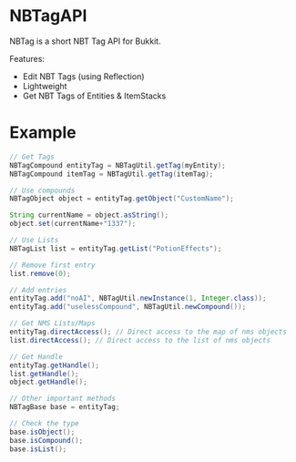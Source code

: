 # NBTagAPI

NBTag is a short NBT Tag API for Bukkit.

Features:
- Edit NBT Tags (using Reflection)
- Lightweight
- Get NBT Tags of Entities & ItemStacks


# Example

```Java
// Get Tags
NBTagCompound entityTag = NBTagUtil.getTag(myEntity);
NBTagCompound itemTag = NBTagUtil.getTag(itemTag);

// Use compounds
NBTagObject object = entityTag.getObject("CustomName");

String currentName = object.asString();
object.set(currentName+"1337");

// Use Lists
NBTagList list = entityTag.getList("PotionEffects");

// Remove first entry
list.remove(0);

// Add entries
entityTag.add("noAI", NBTagUtil.newInstance(1, Integer.class));
entityTag.add("uselessCompound", NBTagUtil.newCompound());

// Get NMS Lists/Maps
entityTag.directAccess(); // Direct access to the map of nms objects
list.directAccess(); // Direct access to the list of nms objects

// Get Handle
entityTag.getHandle();
list.getHandle();
object.getHandle();

// Other important methods
NBTagBase base = entityTag;

// Check the type
base.isObject();
base.isCompound();
base.isList();

```
